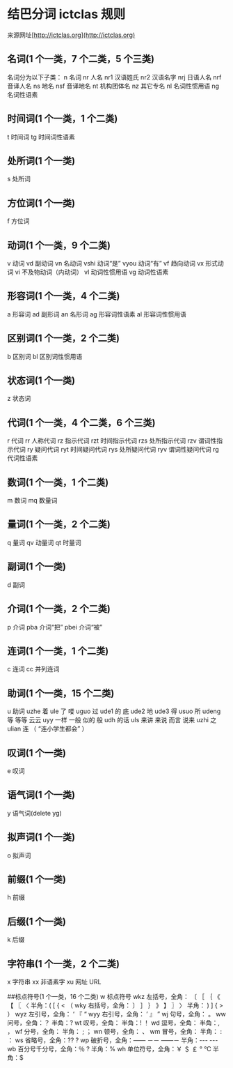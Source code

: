 
# 结巴分词 ictclas 规则

来源网址[http://ictclas.org](http://ictclas.org)

## 名词(1 个一类，7 个二类，5 个三类)

名词分为以下子类： n 名词 nr 人名 nr1 汉语姓氏 nr2 汉语名字 nrj 日语人名 nrf 音译人名 ns 地名 nsf 音译地名 nt 机构团体名 nz 其它专名 nl 名词性惯用语 ng 名词性语素

## 时间词(1 个一类，1 个二类)
t 时间词 tg 时间词性语素

## 处所词(1 个一类)
s 处所词

## 方位词(1 个一类)
f 方位词

## 动词(1 个一类，9 个二类)
v 动词 vd 副动词 vn 名动词 vshi 动词“是” vyou 动词“有” vf 趋向动词 vx 形式动词 vi 不及物动词（内动词） vl 动词性惯用语 vg 动词性语素

## 形容词(1 个一类，4 个二类)
a 形容词 ad 副形词 an 名形词 ag 形容词性语素 al 形容词性惯用语

## 区别词(1 个一类，2 个二类)
b 区别词 bl 区别词性惯用语

## 状态词(1 个一类)
z 状态词

## 代词(1 个一类，4 个二类，6 个三类)
r 代词 rr 人称代词 rz 指示代词 rzt 时间指示代词 rzs 处所指示代词 rzv 谓词性指示代词 ry 疑问代词 ryt 时间疑问代词 rys 处所疑问代词 ryv 谓词性疑问代词 rg 代词性语素
## 数词(1 个一类，1 个二类)
m 数词 mq 数量词

## 量词(1 个一类，2 个二类)
q 量词 qv 动量词 qt 时量词

## 副词(1 个一类)
d 副词

## 介词(1 个一类，2 个二类)
p 介词 pba 介词“把” pbei 介词“被”

## 连词(1 个一类，1 个二类)
c 连词 cc 并列连词

## 助词(1 个一类，15 个二类)
u 助词 uzhe 着 ule 了 喽 uguo 过 ude1 的 底 ude2 地 ude3 得 usuo 所 udeng 等 等等 云云 uyy 一样 一般 似的 般 udh 的话 uls 来讲 来说 而言 说来 uzhi 之 ulian 连 （ “连小学生都会” ）

## 叹词(1 个一类)
e 叹词

## 语气词(1 个一类)
y 语气词(delete yg)

## 拟声词(1 个一类)
o 拟声词

## 前缀(1 个一类)
h 前缀

## 后缀(1 个一类)
k 后缀

## 字符串(1 个一类，2 个二类)
x 字符串 xx 非语素字 xu 网址 URL

##标点符号(1 个一类，16 个二类)
w 标点符号 wkz 左括号，全角： 〔 ［ ｛ 《 【 〖 〈 半角：( [ { < （ wky 右括号，全角： 〕 ］ ｝ 》 】 〗 〉 半角： ) ] { > ） wyz 左引号，全角： ‘ 『 “ wyy 右引号，全角： ’ 』 ” wj 句号，全角： 。 ww 问号，全角：？ 半角：? wt 叹号，全角： 半角：! ！ wd 逗号，全角： 半角：, ， wf 分号，全角： 半角： ; ； wn 顿号，全角： 、 wm 冒号，全角： 半角： : ： ws 省略号，全角：?? ? wp 破折号，全角：—— －－ ——－ 半角：--- ---wb 百分号千分号，全角：％ ? 半角：% wh 单位符号，全角：￥ ＄ ￡ ° ℃ 半角：$